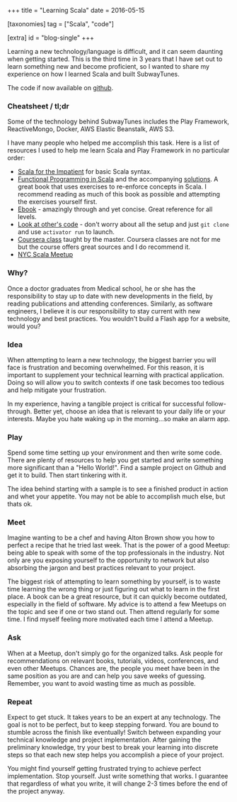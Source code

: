 +++
title = "Learning Scala"
date = 2016-05-15

[taxonomies]
tag = ["Scala", "code"]

[extra]
id = "blog-single"
+++

Learning a new technology/language is difficult, and it can seem daunting when getting started. This is the third time in 3 years that I have set out to learn something new and become proficient, so I wanted to share my experience on how I learned Scala and built SubwayTunes.
<!-- more -->

The code if now available on [github](https://github.com/toidiu/SubwayTunes).

### Cheatsheet / tl;dr
Some of the technology behind SubwayTunes includes the Play Framework, ReactiveMongo, Docker, AWS Elastic Beanstalk, AWS S3.

I have many people who helped me accomplish this task. Here is a list of resources I used to help me learn Scala and Play Framework in no particular order:

* [Scala for the Impatient](http://www.horstmann.com/scala/index.html) for basic Scala syntax.
* [Functional Programming in Scala](https://www.manning.com/books/functional-programming-in-scala) and the accompanying [solutions](https://github.com/toidiu/fpinscala). A great book that uses exercises to re-enforce concepts in Scala. I recommend reading as much of this book as possible and attempting the exercises yourself first.
* [Ebook](http://danielwestheide.com/scala/neophytes.html) - amazingly through and yet concise. Great reference for all levels.
* [Look at other's code](https://github.com/toidiu/react-vs-shared-state-inventory/tree/master/reactive-inventory) - don't worry about all the setup and just `git clone` and use `activator run` to launch.
* [Coursera class](https://www.coursera.org/course/progfun) taught by the master. Coursera classes are not for me but the course offers great sources and I do recommend it.
* [NYC Scala Meetup](http://www.meetup.com/ny-scala/)

### Why?
Once a doctor graduates from Medical school, he or she has the responsibility to stay up to date with new developments in the field, by reading publications and attending conferences. Similarly, as software engineers, I believe it is our responsibility to stay current with new technology and best practices. You wouldn't build a Flash app for a website, would you?

### Idea
When attempting to learn a new technology, the biggest barrier you will face is frustration and becoming overwhelmed. For this reason, it is important to supplement your technical learning with practical application. Doing so will allow you to switch contexts if one task becomes too tedious and help mitigate your frustration.

In my experience, having a tangible project is critical for successful follow-through. Better yet, choose an idea that is relevant to your daily life or your interests. Maybe you hate waking up in the morning...so make an alarm app.

### Play
Spend some time setting up your environment and then write some code. There are plenty of resources to help you get started and write something more significant than a "Hello World!". Find a sample project on Github and get it to build. Then start tinkering with it.

The idea behind starting with a sample is to see a finished product in action and whet your appetite. You may not be able to accomplish much else, but thats ok.

### Meet
Imagine wanting to be a chef and having Alton Brown show you how to perfect a recipe that he tried last week. That is the power of a good Meetup: being able to speak with some of the top professionals in the industry. Not only are you exposing yourself to the opportunity to network but also absorbing the jargon and best practices relevant to your project.

The biggest risk of attempting to learn something by yourself, is to waste time learning the wrong thing or just figuring out what to learn in the first place. A book can be a great resource, but it can quickly become outdated, especially in the field of software. My advice is to attend a few Meetups on the topic and see if one or two stand out. Then attend regularly for some time. I find myself feeling more motivated each time I attend a Meetup.

### Ask
When at a Meetup, don't simply go for the organized talks. Ask people for recommendations on relevant books, tutorials, videos, conferences, and even other Meetups. Chances are, the people you meet have been in the same position as you are and can help you save weeks of guessing. Remember, you want to avoid wasting time as much as possible.

### Repeat
Expect to get stuck. It takes years to be an expert at any technology. The goal is not to be perfect, but to keep stepping forward. You are bound to stumble across the finish like eventually! Switch between expanding your technical knowledge and project implementation. After gaining the preliminary knowledge, try your best to break your learning into discrete steps so that each new step helps you accomplish a piece of your project.

You might find yourself getting frustrated trying to achieve perfect implementation. Stop yourself. Just write something that works. I guarantee that regardless of what you write, it will change 2-3 times before the end of the project anyway.

